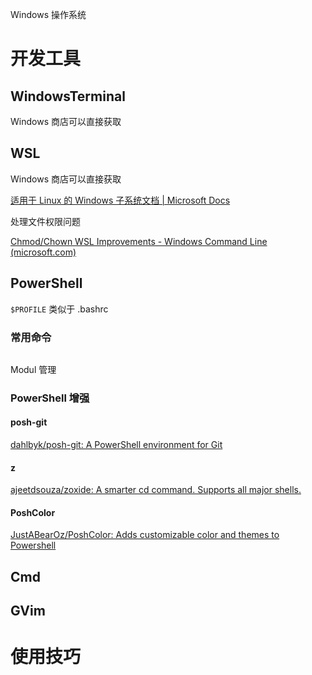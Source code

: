 Windows 操作系统

# 开发工具

## WindowsTerminal

Windows 商店可以直接获取

## WSL

Windows 商店可以直接获取

[适用于 Linux 的 Windows 子系统文档 | Microsoft Docs](https://docs.microsoft.com/zh-cn/windows/wsl/)

处理文件权限问题

[Chmod/Chown WSL Improvements - Windows Command Line (microsoft.com)](https://devblogs.microsoft.com/commandline/chmod-chown-wsl-improvements/)

## PowerShell

`$PROFILE` 类似于 .bashrc

### 常用命令

```powershell

```

Modul 管理

### PowerShell 增强

#### posh-git

 [dahlbyk/posh-git: A PowerShell environment for Git ](https://github.com/dahlbyk/posh-git)

#### z

[ajeetdsouza/zoxide: A smarter cd command. Supports all major shells.](https://github.com/ajeetdsouza/zoxide#third-party-integrations)

#### PoshColor

[JustABearOz/PoshColor: Adds customizable color and themes to Powershell ](https://github.com/JustABearOz/PoshColor)

## Cmd



## GVim

# 使用技巧